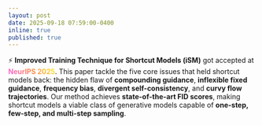 ```yaml
---
layout: post
date: 2025-09-18 07:59:00-0400
inline: true
published: true
---
```


⚡ **Improved Training Technique for Shortcut Models (iSM)** got accepted at <strong style="background: linear-gradient(45deg, #f960eb, #ff854d, #fff41f); -webkit-background-clip: text; -webkit-text-fill-color: transparent; background-clip: text; text-fill-color: transparent; font-weight: bold;">NeurIPS 2025</strong>. This paper tackle the five core issues that held shortcut models back: the hidden flaw of **compounding guidance**, **inflexible fixed guidance**, **frequency bias**, **divergent self-consistency**, and **curvy flow trajectories**. Our method achieves **state-of-the-art FID scores**, making shortcut models a viable class of generative models capable of **one-step, few-step, and multi-step sampling**.

